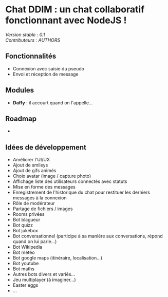 # Chat DDIM : un chat collaboratif fonctionnant avec NodeJS !
*Version stable : 0.1*  
*Contributeurs : AUTHORS*

## Fonctionnalités ##
* Connexion avec saisie du pseudo
* Envoi et réception de message

## Modules ##
* __Daffy__ : il accourt quand on l'appelle...

## Roadmap ##
* 

## Idées de développement ##
* Améliorer l'UI/UX
* Ajout de smileys
* Ajout de gifs animés
* Choix avatar (image / capture photo)
* Affichage liste des utilisateurs connectés avec statuts
* Mise en forme des messages
* Enregistrement de l'historique du chat pour restituer les derniers messages à la connexion
* Rôle de modérateur
* Partage de fichiers / images
* Rooms privées
* Bot blagueur
* Bot quizz
* Bot jukebox
* Bot conversationnel (participe à sa manière aux conversations, répond quand on lui parle...)
* Bot Wikipedia
* Bot météo
* Bot google maps (itinéraire, localisation...)
* Bot youtube
* Bot maths
* Autres bots divers et variés...
* Jeu multiplayer (à imaginer...)
* Easter eggs
* ...
